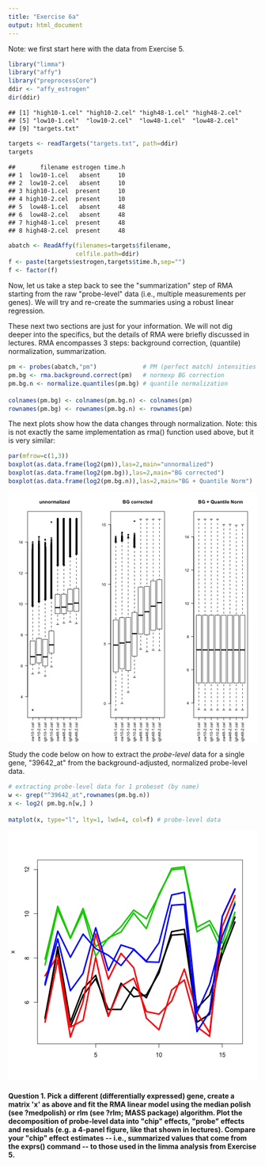 ```yaml
---
title: "Exercise 6a"
output: html_document
---
```


Note: we first start here with the data from Exercise 5.


```r
library("limma")
library("affy")
library("preprocessCore")
ddir <- "affy_estrogen"
dir(ddir)
```

```
## [1] "high10-1.cel" "high10-2.cel" "high48-1.cel" "high48-2.cel"
## [5] "low10-1.cel"  "low10-2.cel"  "low48-1.cel"  "low48-2.cel" 
## [9] "targets.txt"
```

```r
targets <- readTargets("targets.txt", path=ddir)
targets
```

```
##       filename estrogen time.h
## 1  low10-1.cel   absent     10
## 2  low10-2.cel   absent     10
## 3 high10-1.cel  present     10
## 4 high10-2.cel  present     10
## 5  low48-1.cel   absent     48
## 6  low48-2.cel   absent     48
## 7 high48-1.cel  present     48
## 8 high48-2.cel  present     48
```

```r
abatch <- ReadAffy(filenames=targets$filename,
                   celfile.path=ddir)
f <- paste(targets$estrogen,targets$time.h,sep="")
f <- factor(f)
```


Now, let us take a step back to see the "summarization" step of RMA starting from the raw "probe-level" data (i.e., multiple measurements per genes).  We will try and re-create the summaries using a robust linear regression.

These next two sections are just for your information.  We will not dig deeper into the specifics, but the details of RMA were briefly discussed in lectures.  RMA encompasses 3 steps: background correction, (quantile) normalization, summarization.


```r
pm <- probes(abatch,"pm")             # PM (perfect match) intensities
pm.bg <- rma.background.correct(pm)   # normexp BG correction
pm.bg.n <- normalize.quantiles(pm.bg) # quantile normalization

colnames(pm.bg) <- colnames(pm.bg.n) <- colnames(pm)
rownames(pm.bg) <- rownames(pm.bg.n) <- rownames(pm)
```

The next plots show how the data changes through normalization. Note: this is not exactly the same implementation as rma() function used above, but it is very similar:
 

```r
par(mfrow=c(1,3))
boxplot(as.data.frame(log2(pm)),las=2,main="unnormalized")
boxplot(as.data.frame(log2(pm.bg)),las=2,main="BG corrected")
boxplot(as.data.frame(log2(pm.bg.n)),las=2,main="BG + Quantile Norm")
```

![plot of chunk unnamed-chunk-3](figure/unnamed-chunk-3-1.png) 

Study the code below on how to extract the *probe-level* data for a single gene, "39642_at" from the background-adjusted, normalized probe-level data.


```r
# extracting probe-level data for 1 probeset (by name)
w <- grep("^39642_at",rownames(pm.bg.n))
x <- log2( pm.bg.n[w,] ) 

matplot(x, type="l", lty=1, lwd=4, col=f) # probe-level data
```

![plot of chunk unnamed-chunk-4](figure/unnamed-chunk-4-1.png) 

#### Question 1.  Pick a different (differentially expressed) gene, create a matrix 'x' as above and fit the RMA linear model using the median polish (see ?medpolish) or rlm (see ?rlm; MASS package) algorithm.  Plot the decomposition of probe-level data into "chip" effects, "probe" effects and residuals (e.g. a 4-panel figure, like that shown in lectures).  Compare your "chip" effect estimates -- i.e., summarized values that come from the exprs() command -- to those used in the limma analysis from Exercise 5.
